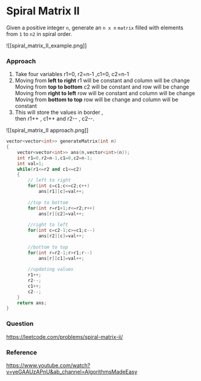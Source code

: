 # Spiral Matrix II

Given a positive integer `n`, generate an `n x n` `matrix` filled with elements from `1` to `n2` in spiral order.

![[spiral_matrix_II_example.png]]



### Approach

1. Take four variables r1=0, r2=n-1 ,c1=0, c2=n-1
2. Moving from **left to right** r1 will be constant and column will be change
	Moving from **top to bottom** c2 will be constant and row will be change
	Moving from **right to left** row will be constant and column will be change
	Moving from **bottom to top** row will be change and column will be constant
3. This will store the values in border ,  
	then r1++ , c1++ and r2-- , c2--.

![[spiral_matrix_II approach.png]]


```C++
vector<vector<int>> generateMatrix(int n)
{
    vector<vector<int>> ans(n,vector<int>(n));
    int r1=0,r2=n-1,c1=0,c2=n-1;
    int val=1;
    while(r1<=r2 and c1<=c2)
    {
        // left to right
        for(int c=c1;c<=c2;c++)
            ans[r1][c]=val++;
        
        //top to bottom
        for(int r=r1+1;r<=r2;r++)
            ans[r][c2]=val++;
        
        //right to left
        for(int c=c2-1;c>=c1;c--)
            ans[r2][c]=val++;
        
        //bottom to top
        for(int r=r2-1;r>r1;r--)
            ans[r][c1]=val++;
        
        //updating values
        r1++;
        r2--;
        c1++;
        c2--;
    }
    return ans;
}
```


### Question
https://leetcode.com/problems/spiral-matrix-ii/

### Reference
https://www.youtube.com/watch?v=yeGAAUzAPnU&ab_channel=AlgorithmsMadeEasy